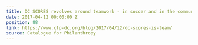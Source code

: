 ```yaml
---
title: DC SCORES revolves around teamwork - in soccer and in the community
date: 2017-04-12 00:00:00 Z
position: 88
link: https://www.cfp-dc.org/blog/2017/04/12/dc-scores-is-team/
source: Catalogue for Philanthropy
---
```



